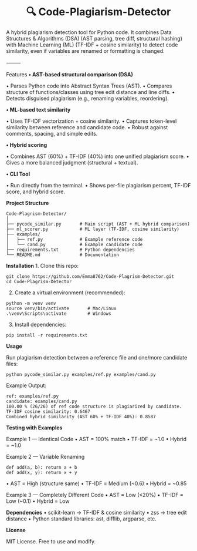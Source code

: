 <h1 align="center">🔍 Code-Plagiarism-Detector</h1>

A hybrid plagiarism detection tool for Python code.
It combines Data Structures & Algorithms (DSA) (AST parsing, tree diff, structural hashing) with Machine Learning (ML) (TF-IDF + cosine similarity) to detect code similarity, even if variables are renamed or formatting is changed.

⸻

Features
**•	AST-based structural comparison (DSA)**

•	Parses Python code into Abstract Syntax Trees (AST).
•	Compares structure of functions/classes using tree edit distance and line diffs.
•	Detects disguised plagiarism (e.g., renaming variables, reordering).


**•	ML-based text similarity**

•	Uses TF-IDF vectorization + cosine similarity.
•	Captures token-level similarity between reference and candidate code. 
•	Robust against comments, spacing, and simple edits.


**•	Hybrid scoring**

•	Combines AST (60%) + TF-IDF (40%) into one unified plagiarism score. 
•	Gives a more balanced judgment (structural + textual).


**•	CLI Tool**

•	Run directly from the terminal.
•	Shows per-file plagiarism percent, TF-IDF score, and hybrid score.


**Project Structure**
```text
Code-Plagrism-Detector/
│
├── pycode_similar.py       # Main script (AST + ML hybrid comparison)
├── ml_scorer.py            # ML layer (TF-IDF, cosine similarity)
├── examples/
│   ├── ref.py              # Example reference code
│   └── cand.py             # Example candidate code
├── requirements.txt        # Python dependencies
└── README.md               # Documentation
```

**Installation**
	1.	Clone this repo:
```text
git clone https://github.com/Emma8762/Code-Plagrism-Detector.git
cd Code-Plagrism-Detector
```

2.	Create a virtual environment (recommended):
```text
python -m venv venv
source venv/bin/activate       # Mac/Linux
.\venv\Scripts\activate        # Windows
```
3.	Install dependencies:
```text
pip install -r requirements.txt
```

**Usage**

Run plagiarism detection between a reference file and one/more candidate files:
```text
python pycode_similar.py examples/ref.py examples/cand.py
```
Example Output:
```text
ref: examples/ref.py
candidate: examples/cand.py
100.00 % (26/26) of ref code structure is plagiarized by candidate.
TF-IDF cosine similarity: 0.6467
Combined hybrid similarity (AST 60% + TF-IDF 40%): 0.8587
```
**Testing with Examples**

Example 1 — Identical Code
	•	AST = 100% match
	•	TF-IDF = ~1.0
	•	Hybrid = ~1.0

Example 2 — Variable Renaming
```text
def add(a, b): return a + b
def add(x, y): return x + y
```
	
•	AST = High (structure same)
	•	TF-IDF = Medium (~0.6)
	•	Hybrid = ~0.85

Example 3 — Completely Different Code
	•	AST = Low (<20%)
	•	TF-IDF = Low (~0.1)
	•	Hybrid = Low



**Dependencies**
	•	scikit-learn → TF-IDF & cosine similarity
	•	zss → tree edit distance
	•	Python standard libraries: ast, difflib, argparse, etc.

**License**

MIT License. Free to use and modify.
